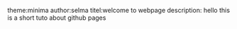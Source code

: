 theme:minima
author:selma
titel:welcome to webpage
description: hello this is a short tuto about github pages 
